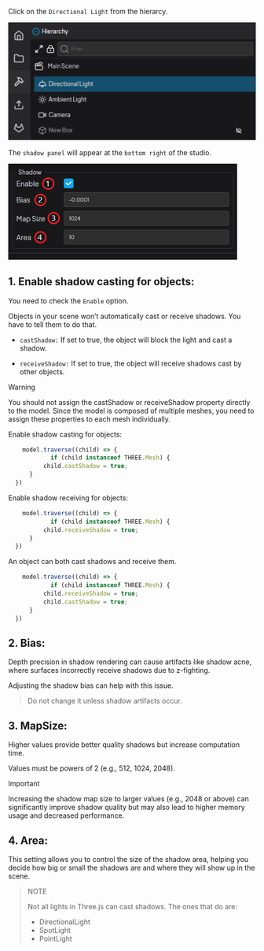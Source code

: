 Click on the `Directional Light` from the hierarcy.
<div class="left-image">
  <img src="../img/shadow-a.png" alt="Export Image as Code">
</div>

The `shadow panel` will appear at the `bottom right` of the studio. 

<div class="left-image">
  <img src="../img/shadow-b.png" alt="Export Image as Code">
</div>

## 1. Enable shadow casting for objects:
You need to check the `Enable` option.

Objects in your scene won’t automatically cast or receive shadows. You have to tell them to do that.

 * `castShadow:` If set to true, the object will block the light and cast a shadow.

 * `receiveShadow:` If set to true, the object will receive shadows cast by other objects.
<div class="warning-message">
  <span class="warning-badge">Warning</span>
 <p>You should not assign the castShadow or receiveShadow property directly to the model. Since the model is composed of multiple meshes, you need to assign these properties to each mesh individually.<p>
</div>


Enable shadow casting for objects: 

```js
	model.traverse((child) => {
			if (child instanceof THREE.Mesh) {
          child.castShadow = true;
      }
  })
```

 Enable shadow receiving for objects: 

```js
	model.traverse((child) => {
			if (child instanceof THREE.Mesh) {
          child.receiveShadow = true;
      }
  })
```

 An object can both cast shadows and receive them.

```js
	model.traverse((child) => {
			if (child instanceof THREE.Mesh) {
          child.receiveShadow = true;
          child.castShadow = true;
      }
  })
```

## 2. Bias:
Depth precision in shadow rendering can cause artifacts like shadow acne, where surfaces incorrectly receive shadows due to z-fighting. 

Adjusting the shadow bias can help with this issue.

>Do not change it unless shadow artifacts occur.
## 3. MapSize:
Higher values provide better quality shadows but increase computation time.

Values must be powers of 2  (e.g., 512, 1024, 2048).
<div class="important-message">
  <span class="danger-badge">Important</span>
 <p>Increasing the shadow map size to larger values (e.g., 2048 or above) can significantly improve shadow quality but may also lead to higher memory usage and decreased performance.<p>
</div>

## 4. Area:
This setting allows you to control the size of the shadow area, helping you decide how big or small the shadows are and where they will show up in the scene.


> NOTE
>
> Not all lights in Three.js can cast shadows. The ones that do are:
>
>* DirectionalLight 
>* SpotLight 
>* PointLight 




